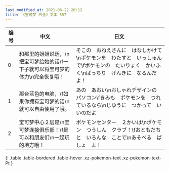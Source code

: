 ```yaml
---
last_modified_at: 2021-06-22 20:12
title: 《宝可梦 白金》文本 557
---
```

| 编号 | 中文 | 日文 |
| ---- | ---- | ---- |
| 0 | 和那里的姐姐说话，\n把宝可梦给她的话\f一下子就可以将宝可梦的体力\n完全恢复哦！ | そこの　おねえさんに　はなしかけて\nポケモンを　わたすと　いっしゅんで\fポケモンの　たいりょく　かいふく\nばっちり　げんきに　なるんだよ！ |
| 1 | 那台蓝色的电脑，\f如果你拥有宝可梦的话\n就可以自由使用了哦。 | あの　あおい\nおしゃれデザインの　パソコン\fきみも　ポケモンを　つれているなら\nじゆうに　つかって　いいのだよ |
| 2 | 宝可梦中心２层是\n宝可梦连接俱乐部！\f是可以和朋友们\n一起玩的地方哦！ | ポケモンセンタ－　２かいは\nポケモン　つうしん　クラブ！\fおともだちと　いろんな　ことで\nあそべる　ばしょ　よ！ |
{: .table .table-bordered .table-hover .xz-pokemon-text .xz-pokemon-text-Pt }